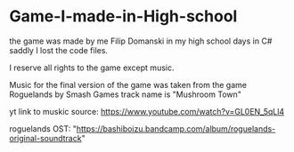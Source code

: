 # Game-I-made-in-High-school

the game was made by me Filip Domanski in my high school days in C# saddly I lost the code files.

I reserve all rights to the game except music.

Music for the final version of the game was taken from the game Roguelands by Smash Games track name is "Mushroom Town"

yt link to muskic source: https://www.youtube.com/watch?v=GL0EN_5qLl4

roguelands OST: "https://bashiboizu.bandcamp.com/album/roguelands-original-soundtrack"
